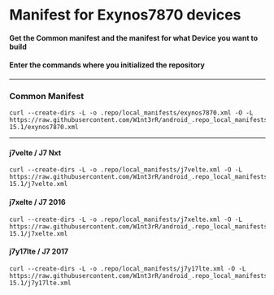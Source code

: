 # Manifest for Exynos7870 devices

#### Get the Common manifest and the manifest for what Device you want to build
#### Enter the commands where you initialized the repository

---------------------------------------

### Common Manifest
	curl --create-dirs -L -o .repo/local_manifests/exynos7870.xml -O -L https://raw.githubusercontent.com/W1nt3rR/android_.repo_local_manifests/lineage-15.1/exynos7870.xml
--------------------
	
#### j7velte / J7 Nxt
	curl --create-dirs -L -o .repo/local_manifests/j7velte.xml -O -L https://raw.githubusercontent.com/W1nt3rR/android_.repo_local_manifests/lineage-15.1/j7velte.xml

#### j7xelte / J7 2016
	curl --create-dirs -L -o .repo/local_manifests/j7xelte.xml -O -L https://raw.githubusercontent.com/W1nt3rR/android_.repo_local_manifests/lineage-15.1/j7xelte.xml

#### j7y17lte / J7 2017
	curl --create-dirs -L -o .repo/local_manifests/j7y17lte.xml -O -L https://raw.githubusercontent.com/W1nt3rR/android_.repo_local_manifests/lineage-15.1/j7y17lte.xml

